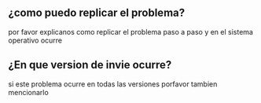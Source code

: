 ## ¿como puedo replicar el problema?
por favor explicanos como replicar el problema paso a paso y en el sistema operativo ocurre
## ¿En que version de invie ocurre?
si este problema ocurre en todas las versiones porfavor tambien mencionarlo
